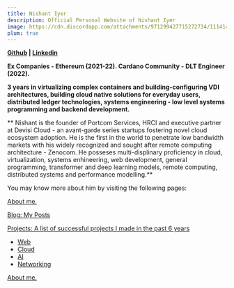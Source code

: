 ```yaml
---
title: Nishant Iyer
description: Official Personal Website of Nishant Iyer
image: https://cdn.discordapp.com/attachments/971299427715272734/1114144376311001168/Nishant_Iyer.png
plum: true
---
```


**[Github](https://github.com/NishantIyer) | [Linkedin](https://www.linkedin.com/in/n1sh/)**

**Ex Companies - Ethereum (2021-22). Cardano Community - DLT Engineer (2022).**

**3 years in virtualizing complex containers and building-configuring VDI architectures, building cloud native solutions for everyday users, distributed ledger technologies, systems engineering - low level systems programming and backend development.**

** Nishant is the founder of Portcom Services, HRCI and executive partner at Devisi Cloud - an avant-garde series startups fostering novel cloud ecosystem adoption. He is the first in the world to penetrate low bandwidth markets with his widely recognized and sought after remote computing architecture - Zenocom. He posseses multi-displinary proficiency in cloud, virtualization, systems enhineering, web development, general programming, transformer and deep learning models, remote computing, distributed systems and performance modelling.**

You may know more about him by visiting the following pages:

<a href="https://nishantiyer.netlify.app/about" target="_blank">About me.</a>

<a href="https://nishantiyer.netlify.app/posts" target="_blank">Blog: My Posts</a>

<a href="https://nishantiyer.netlify.app/projects" target="_blank">Projects: A list of successful projects I made in the past 6 years</a>

- <a href="https://nishantiyer.netlify.app/projects#web-apps" target="_blank">Web</a>
- <a href="https://nishantiyer.netlify.app/projects#cloud" target="_blank">Cloud</a>
- <a href="https://nishantiyer.netlify.app/projects#bots-nlp-transformers" target="_blank">AI</a>
- <a href="https://nishantiyer.netlify.app/projects#networking" target="_blank">Networking</a>

<a href="https://nishantiyer.netlify.app/about" target="_blank">About me.</a>
